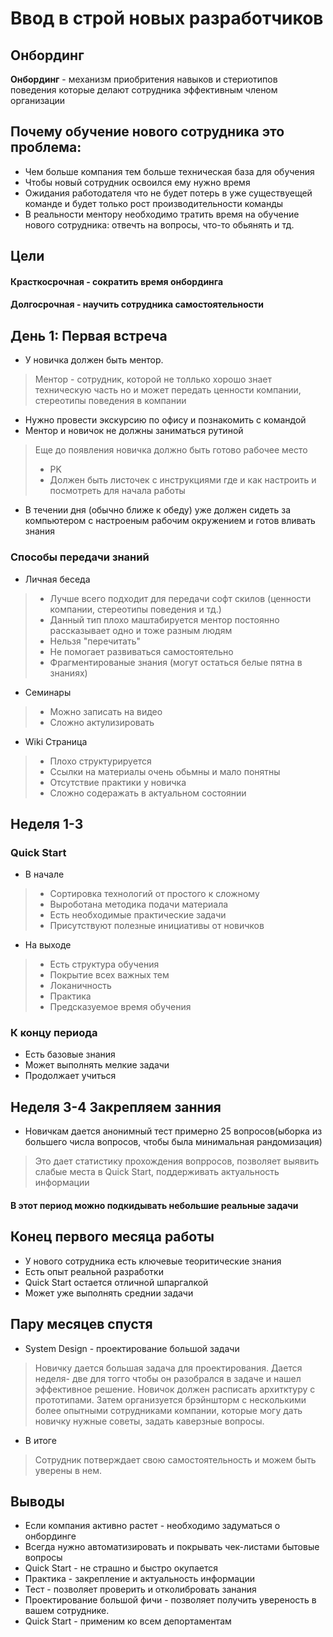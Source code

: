 # Ввод в строй новых разработчиков
## Онбординг
**Онбординг** - механизм приобритения навыков и стериотипов поведения которые делают сотрудника эффективным членом организации

## Почему обучение нового сотрудника это проблема:
- Чем больше компания тем больше техническая база для обучения
- Чтобы новый сотрудник освоился ему нужно время
- Ожидания работодателя что не будет потерь в уже существуещей команде и будет только рост производительности команды
- В реальности ментору необходимо тратить время на обучение нового сотрудника: отвечть на вопросы, что-то обьянять и тд.

## Цели
#### Красткосрочная - сократить время онбординга
#### Долгосрочная - научить сотрудника самостоятельности

## День 1: Первая встреча
- У новичка должен быть ментор.
 > Ментор - сотрудник, которой не толлько хорошо знает техническую часть но и может передать ценности компании, стереотипы поведения в компании
- Нужно провести экскурсию по офису и познакомить с командой
- Ментор и новичок не должны заниматься рутиной
 > Еще до появления новичка должно быть готово рабочее место 
 > - PK
 > - Должен быть листочек с инструкциями где и как настроить и посмотреть для начала работы
- В течении дня (обычно ближе к обеду) уже должен сидеть за компьютером с настроеным рабочим окружением и готов вливать знания

### Способы передачи знаний
- Личная беседа
> - Лучше всего подходит для передачи софт скилов (ценности компании, стереотипы поведения и тд.)
> - Данный тип плохо маштабируется ментор постоянно рассказывает одно и тоже разным людям
> - Нельзя "перечитать"
> - Не помогает развиваться самостоятельно
> - Фрагментированые знания (могут остаться белые пятна в знаниях)

- Семинары
> - Можно записать на видео 
> - Сложно актулизировать

- Wiki Страница
> - Плохо структурируется
> - Ссылки на материалы очень обьмны и мало понятны
> - Отсутствие практики у новичка
> - Сложно содеражать в актуальном состоянии

## Неделя 1-3
### Quick Start
- В начале
>- Сортировка технологий от простого к сложному
>- Выроботана методика подачи материала
>- Есть необходимые практические задачи
>- Присутствуют полезные инициативы от новичков

- На выходе
> - Есть структура обучения
> - Покрытие всех важных тем
> - Локаничность
> - Практика
> - Предсказуемое время обучения

### К концу периода 
- Есть базовые знания
- Может выполнять мелкие задачи
- Продолжает учиться

## Неделя 3-4 Закрепляем занния 
- Новичкам дается анонимный тест примерно 25 вопросов(ыборка из большего числа вопросов, чтобы была минимальная рандомизация)
> Это дает статистику прохождения вопрросов, позволяет выявить слабые места в Quick Start, поддерживать актуальность информации
#### В этот период можно подкидывать небольшие реальные задачи 

## Конец первого месяца работы 
- У нового сотрудника есть ключевые теоритические знания
- Есть опыт реальной разработки 
- Quick Start остается отличной шпаргалкой
- Может уже выполнять среднии задачи

## Пару месяцев спустя
- System Design - проектирование большой задачи
> Новичку дается большая задача для проектирования. Дается неделя- две для тогго чтобы он разобрался в задаче и нашел эффективное решение. 
Новичок должен расписать архитктуру с прототипами. Затем организуется брэйншторм с несколькими более опытными сотрудниками компании, которые могу дать новичку нужные советы, задать каверзные вопросы.

- В итоге
> Сотрудник потверждает свою самостоятельность и можем быть уверены в нем.

## Выводы

- Если компания активно растет - необходимо задуматься о онбординге
- Всегда нужно автоматизировать и покрывать чек-листами бытовые вопросы 
- Quick Start - не страшно и быстро окупается
- Практика - закрепление и актуальность информации
- Тест - позволяет проверить и отколибровать занания
- Проектирование большой фичи - позволяет получить увереность в вашем сотруднике.
- Quick Start - применим ко всем депортаментам
 